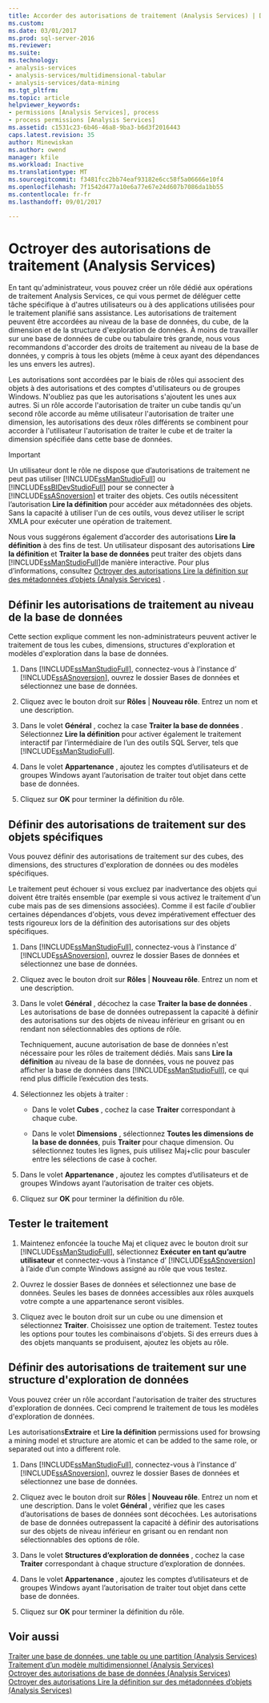 ```yaml
---
title: Accorder des autorisations de traitement (Analysis Services) | Documents Microsoft
ms.custom: 
ms.date: 03/01/2017
ms.prod: sql-server-2016
ms.reviewer: 
ms.suite: 
ms.technology:
- analysis-services
- analysis-services/multidimensional-tabular
- analysis-services/data-mining
ms.tgt_pltfrm: 
ms.topic: article
helpviewer_keywords:
- permissions [Analysis Services], process
- process permissions [Analysis Services]
ms.assetid: c1531c23-6b46-46a8-9ba3-b6d3f2016443
caps.latest.revision: 35
author: Minewiskan
ms.author: owend
manager: kfile
ms.workload: Inactive
ms.translationtype: MT
ms.sourcegitcommit: f3481fcc2bb74eaf93182e6cc58f5a06666e10f4
ms.openlocfilehash: 7f1542d477a10e6a77e67e24d607b7086da1bb55
ms.contentlocale: fr-fr
ms.lasthandoff: 09/01/2017

---
```

# <a name="grant-process-permissions-analysis-services"></a>Octroyer des autorisations de traitement (Analysis Services)
  En tant qu'administrateur, vous pouvez créer un rôle dédié aux opérations de traitement Analysis Services, ce qui vous permet de déléguer cette tâche spécifique à d'autres utilisateurs ou à des applications utilisées pour le traitement planifié sans assistance. Les autorisations de traitement peuvent être accordées au niveau de la base de données, du cube, de la dimension et de la structure d'exploration de données. À moins de travailler sur une base de données de cube ou tabulaire très grande, nous vous recommandons d'accorder des droits de traitement au niveau de la base de données, y compris à tous les objets (même à ceux ayant des dépendances les uns envers les autres).  
  
 Les autorisations sont accordées par le biais de rôles qui associent des objets à des autorisations et des comptes d'utilisateurs ou de groupes Windows. N'oubliez pas que les autorisations s'ajoutent les unes aux autres. Si un rôle accorde l'autorisation de traiter un cube tandis qu'un second rôle accorde au même utilisateur l'autorisation de traiter une dimension, les autorisations des deux rôles différents se combinent pour accorder à l'utilisateur l'autorisation de traiter le cube et de traiter la dimension spécifiée dans cette base de données.  
  
> [!IMPORTANT]  
>  Un utilisateur dont le rôle ne dispose que d’autorisations de traitement ne peut pas utiliser [!INCLUDE[ssManStudioFull](../../includes/ssmanstudiofull-md.md)] ou [!INCLUDE[ssBIDevStudioFull](../../includes/ssbidevstudiofull-md.md)] pour se connecter à [!INCLUDE[ssASnoversion](../../includes/ssasnoversion-md.md)] et traiter des objets. Ces outils nécessitent l’autorisation **Lire la définition** pour accéder aux métadonnées des objets. Sans la capacité à utiliser l'un de ces outils, vous devez utiliser le script XMLA pour exécuter une opération de traitement.  
>   
>  Nous vous suggérons également d’accorder des autorisations **Lire la définition** à des fins de test. Un utilisateur disposant des autorisations **Lire la définition** et **Traiter la base de données** peut traiter des objets dans [!INCLUDE[ssManStudioFull](../../includes/ssmanstudiofull-md.md)]de manière interactive. Pour plus d’informations, consultez [Octroyer des autorisations Lire la définition sur des métadonnées d’objets &#40;Analysis Services&#41;](../../analysis-services/multidimensional-models/grant-read-definition-permissions-on-object-metadata-analysis-services.md) .  
  
## <a name="set-processing-permissions-at-the-database-level"></a>Définir les autorisations de traitement au niveau de la base de données  
 Cette section explique comment les non-administrateurs peuvent activer le traitement de tous les cubes, dimensions, structures d'exploration et modèles d'exploration dans la base de données.  
  
1.  Dans [!INCLUDE[ssManStudioFull](../../includes/ssmanstudiofull-md.md)], connectez-vous à l’instance d’ [!INCLUDE[ssASnoversion](../../includes/ssasnoversion-md.md)], ouvrez le dossier Bases de données et sélectionnez une base de données.  
  
2.  Cliquez avec le bouton droit sur **Rôles** | **Nouveau rôle**. Entrez un nom et une description.  
  
3.  Dans le volet **Général** , cochez la case **Traiter la base de données** . Sélectionnez **Lire la définition** pour activer également le traitement interactif par l’intermédiaire de l’un des outils SQL Server, tels que [!INCLUDE[ssManStudioFull](../../includes/ssmanstudiofull-md.md)].  
  
4.  Dans le volet **Appartenance** , ajoutez les comptes d’utilisateurs et de groupes Windows ayant l’autorisation de traiter tout objet dans cette base de données.  
  
5.  Cliquez sur **OK** pour terminer la définition du rôle.  
  
## <a name="set-processing-permissions-on-individual-objects"></a>Définir des autorisations de traitement sur des objets spécifiques  
 Vous pouvez définir des autorisations de traitement sur des cubes, des dimensions, des structures d'exploration de données ou des modèles spécifiques.  
  
 Le traitement peut échouer si vous excluez par inadvertance des objets qui doivent être traités ensemble (par exemple si vous activez le traitement d'un cube mais pas de ses dimensions associées). Comme il est facile d'oublier certaines dépendances d'objets, vous devez impérativement effectuer des tests rigoureux lors de la définition des autorisations sur des objets spécifiques.  
  
1.  Dans [!INCLUDE[ssManStudioFull](../../includes/ssmanstudiofull-md.md)], connectez-vous à l’instance d’ [!INCLUDE[ssASnoversion](../../includes/ssasnoversion-md.md)], ouvrez le dossier Bases de données et sélectionnez une base de données.  
  
2.  Cliquez avec le bouton droit sur **Rôles** | **Nouveau rôle**. Entrez un nom et une description.  
  
3.  Dans le volet **Général** , décochez la case **Traiter la base de données** . Les autorisations de base de données outrepassent la capacité à définir des autorisations sur des objets de niveau inférieur en grisant ou en rendant non sélectionnables des options de rôle.  
  
     Techniquement, aucune autorisation de base de données n'est nécessaire pour les rôles de traitement dédiés. Mais sans **Lire la définition** au niveau de la base de données, vous ne pouvez pas afficher la base de données dans [!INCLUDE[ssManStudioFull](../../includes/ssmanstudiofull-md.md)], ce qui rend plus difficile l’exécution des tests.  
  
4.  Sélectionnez les objets à traiter :  
  
    -   Dans le volet **Cubes** , cochez la case **Traiter** correspondant à chaque cube.  
  
    -   Dans le volet **Dimensions** , sélectionnez **Toutes les dimensions de la base de données**, puis **Traiter** pour chaque dimension. Ou sélectionnez toutes les lignes, puis utilisez Maj+clic pour basculer entre les sélections de case à cocher.  
  
5.  Dans le volet **Appartenance** , ajoutez les comptes d’utilisateurs et de groupes Windows ayant l’autorisation de traiter ces objets.  
  
6.  Cliquez sur **OK** pour terminer la définition du rôle.  
  
## <a name="test-processing"></a>Tester le traitement  
  
1.  Maintenez enfoncée la touche Maj et cliquez avec le bouton droit sur [!INCLUDE[ssManStudioFull](../../includes/ssmanstudiofull-md.md)], sélectionnez **Exécuter en tant qu’autre utilisateur** et connectez-vous à l’instance d’ [!INCLUDE[ssASnoversion](../../includes/ssasnoversion-md.md)] à l’aide d’un compte Windows assigné au rôle que vous testez.  
  
2.  Ouvrez le dossier Bases de données et sélectionnez une base de données. Seules les bases de données accessibles aux rôles auxquels votre compte a une appartenance seront visibles.  
  
3.  Cliquez avec le bouton droit sur un cube ou une dimension et sélectionnez **Traiter**. Choisissez une option de traitement. Testez toutes les options pour toutes les combinaisons d'objets. Si des erreurs dues à des objets manquants se produisent, ajoutez les objets au rôle.  
  
## <a name="set-processing-permissions-on-a-data-mining-structure"></a>Définir des autorisations de traitement sur une structure d'exploration de données  
 Vous pouvez créer un rôle accordant l'autorisation de traiter des structures d'exploration de données. Ceci comprend le traitement de tous les modèles d'exploration de données.  
  
 Les autorisations**Extraire** et **Lire la définition** permissions used for browsing a mining model et structure are atomic et can be added to the same role, or separated out into a different role.  
  
1.  Dans [!INCLUDE[ssManStudioFull](../../includes/ssmanstudiofull-md.md)], connectez-vous à l’instance d’ [!INCLUDE[ssASnoversion](../../includes/ssasnoversion-md.md)], ouvrez le dossier Bases de données et sélectionnez une base de données.  
  
2.  Cliquez avec le bouton droit sur **Rôles** | **Nouveau rôle**. Entrez un nom et une description. Dans le volet **Général** , vérifiez que les cases d’autorisations de bases de données sont décochées. Les autorisations de base de données outrepassent la capacité à définir des autorisations sur des objets de niveau inférieur en grisant ou en rendant non sélectionnables des options de rôle.  
  
3.  Dans le volet **Structures d’exploration de données** , cochez la case **Traiter** correspondant à chaque structure d’exploration de données.  
  
4.  Dans le volet **Appartenance** , ajoutez les comptes d’utilisateurs et de groupes Windows ayant l’autorisation de traiter tout objet dans cette base de données.  
  
5.  Cliquez sur **OK** pour terminer la définition du rôle.  
  
## <a name="see-also"></a>Voir aussi  
 [Traiter une base de données, une table ou une partition &#40;Analysis Services&#41;](../../analysis-services/tabular-models/process-database-table-or-partition-analysis-services.md)   
 [Traitement d’un modèle multidimensionnel &#40;Analysis Services&#41;](../../analysis-services/multidimensional-models/processing-a-multidimensional-model-analysis-services.md)   
 [Octroyer des autorisations de base de données &#40;Analysis Services&#41;](../../analysis-services/multidimensional-models/grant-database-permissions-analysis-services.md)   
 [Octroyer des autorisations Lire la définition sur des métadonnées d’objets &#40;Analysis Services&#41;](../../analysis-services/multidimensional-models/grant-read-definition-permissions-on-object-metadata-analysis-services.md)  
  
  

